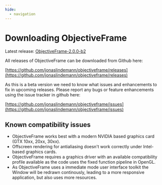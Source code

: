 ```yaml
---
hide:
  - navigation
---
```


# Downloading ObjectiveFrame

Latest release: [ObjectiveFrame-2.0.0-b2](https://github.com/jonaslindemann/objectiveframe/releases/download/2.0.0-b2/objframe_setup.exe)

All releases of ObjectiveFrame can be downloaded from Github here:

[https://github.com/jonaslindemann/objectiveframe/releases](https://github.com/jonaslindemann/objectiveframe/releases)

As this is a beta version we need to know what issues and enhancements to fix in upcoming releases. Please report any bugs or feature enhancements using the issue tracker in github here:

[https://github.com/jonaslindemann/objectiveframe/issues](https://github.com/jonaslindemann/objectiveframe/issues)

## Known compatibility issues

* ObjectiveFrame works best with a modern NVIDIA based graphics card (GTX 10xx, 20xx, 30xx). 
* Offscreen rendering for antialiasing doesn't work correctly under Intel-based graphics cards.
* ObjectiveFrame requires a graphics driver with an available compatibility profile available as the code uses the fixed function pipeline in OpenGL.
* As ObjectiveFrame uses a immediate mode user interface toolkit the Window will be redrawn continously, leading to a more responsive application, but also uses more resources.





